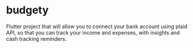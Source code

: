 # budgety
Flutter project that will allow you to connect your bank account using plaid API, so that you can track your income and expenses, with insights and cash tracking reminders.
